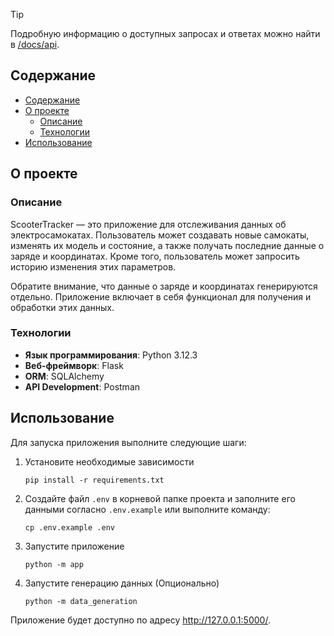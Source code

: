 > [!TIP]
> Подробную информацию о доступных запросах и ответах можно найти в [/docs/api](docs/api.md).

## Содержание

* [Содержание](#содержание)
* [О проекте](#о-проекте)
    * [Описание](#описание)
    * [Технологии](#технологии)
* [Использование](#использование)

## О проекте

### Описание

ScooterTracker — это приложение для отслеживания данных об электросамокатах. Пользователь может создавать новые
самокаты, изменять их модель и состояние, а также получать последние данные о заряде и координатах. Кроме того,
пользователь может запросить историю изменения этих параметров.

Обратите внимание, что данные о заряде и координатах генерируются отдельно. Приложение включает в себя функционал для
получения и обработки этих данных.

### Технологии

- **Язык программирования**: Python 3.12.3
- **Веб-фреймворк**: Flask
- **ORM**: SQLAlchemy
- **API Development**: Postman

## Использование

Для запуска приложения выполните следующие шаги:

1. Установите необходимые зависимости
    ```shell
    pip install -r requirements.txt
    ```
2. Создайте файл `.env` в корневой папке проекта и заполните его данными согласно `.env.example` или выполните команду:
    ```shell
    cp .env.example .env
    ```
3. Запустите приложение
    ```shell
    python -m app
    ```
4. Запустите генерацию данных (Опционально)
    ```shell
    python -m data_generation
    ```

Приложение будет доступно по адресу http://127.0.0.1:5000/.
